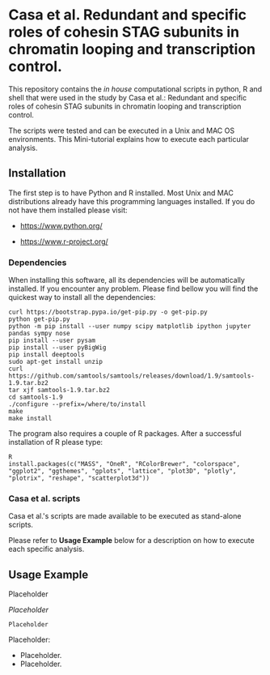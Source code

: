 # **Casa et al. Redundant and specific roles of cohesin STAG subunits in chromatin looping and transcription control.**

This repository contains the *in house* computational scripts in python, R and shell that were used in the study by Casa et al.:
Redundant and specific roles of cohesin STAG subunits in chromatin looping and transcription control.

The scripts were tested and can be executed in a Unix and MAC OS environments.
This Mini-tutorial explains how to execute each particular analysis.

## Installation

The first step is to have Python and R installed. Most Unix and MAC distributions already have this
programming languages installed. If you do not have them installed please visit:

- https://www.python.org/

- https://www.r-project.org/

### Dependencies

When installing this software, all its dependencies will be automatically installed.
If you encounter any problem. Please find bellow you will find the quickest way to install all the dependencies:

```
curl https://bootstrap.pypa.io/get-pip.py -o get-pip.py
python get-pip.py
python -m pip install --user numpy scipy matplotlib ipython jupyter pandas sympy nose
pip install --user pysam
pip install --user pyBigWig
pip install deeptools
sudo apt-get install unzip
curl https://github.com/samtools/samtools/releases/download/1.9/samtools-1.9.tar.bz2
tar xjf samtools-1.9.tar.bz2
cd samtools-1.9
./configure --prefix=/where/to/install
make
make install
```

The program also requires a couple of R packages. After a successful installation of R please type:

```
R
install.packages(c("MASS", "OneR", "RColorBrewer", "colorspace", "ggplot2", "ggthemes", "gplots", "lattice", "plot3D", "plotly", "plotrix", "reshape", "scatterplot3d"))
```

### Casa et al. scripts

Casa et al.'s scripts are made available to be executed as stand-alone scripts.

Please refer to **Usage Example** below for a description on how to execute each specific analysis.

## Usage Example

Placeholder

*Placeholder*

```
Placeholder
```

Placeholder:

- Placeholder.
- Placeholder.



